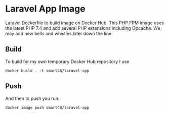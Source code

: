 # Laravel App Image

Laravel Dockerfile to build image on Docker Hub. This PHP FPM image uses the latest PHP 7.4 and add several PHP extensions including Opcache. We may add new bells and whistles later down the line.

## Build

To build for my own temporary Docker Hub repository I use
```
docker build . -t smart48/laravel-app
```

## Push

And then to push you run:

```
docker image push smart48/laravel-app
```